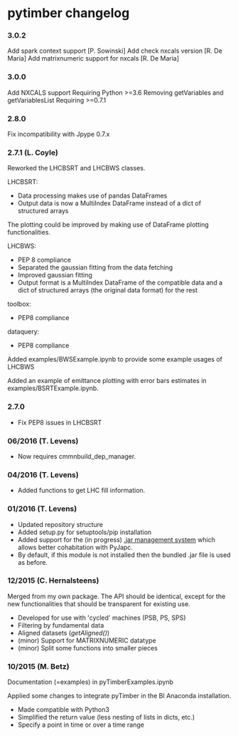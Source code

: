 # pytimber changelog

### 3.0.2
  Add spark context support [P. Sowinski]
  Add check nxcals version [R. De Maria]
  Add matrixnumeric support for nxcals [R. De Maria]

### 3.0.0
  Add NXCALS support
  Requiring Python >=3.6
  Removing getVariables and getVariablesList
  Requiring >=0.7.1

### 2.8.0
  Fix incompatibility with Jpype 0.7.x

### 2.7.1 (L. Coyle)

  Reworked the LHCBSRT and LHCBWS classes.

  LHCBSRT:

  * Data processing makes use of pandas DataFrames
  * Output data is now a MultiIndex DataFrame instead of a dict of structured arrays

  The plotting could be improved by making use of DataFrame plotting functionalities.

  LHCBWS:

  * PEP 8 compliance
  * Separated the gaussian fitting from the data fetching
  * Improved gaussian fitting 
  * Output format is a MultiIndex DataFrame of the compatible data and a dict of structured arrays (the original data format) for the rest

  toolbox:

  * PEP8 compliance

  dataquery:

  * PEP8 compliance

Added examples/BWSExample.ipynb to provide some example usages of LHCBWS

Added an example of emittance plotting with error bars estimates in examples/BSRTExample.ipynb.


### 2.7.0

  * Fix PEP8 issues in LHCBSRT


### 06/2016 (T. Levens)

  * Now requires cmmnbuild_dep_manager.

### 04/2016 (T. Levens)

  * Added functions to get LHC fill information.

### 01/2016 (T. Levens)

  * Updated repository structure
  * Added setup.py for setuptools/pip installation
  * Added support for the (in progress) [.jar management system](https://gitlab.cern.ch/bi/cmmnbuild-dep-manager)
    which allows better cohabitation with PyJapc.
  * By default, if this module is not installed then the bundled .jar file is
    used as before.

### 12/2015 (C. Hernalsteens)

Merged from my own package. The API should be identical, except for the new
functionalities that should be transparent for existing use.

  * Developed for use with 'cycled' machines (PSB, PS, SPS)
  * Filtering by fundamental data
  * Aligned datasets (*getAligned()*)
  * (minor) Support for MATRIXNUMERIC datatype
  * (minor) Split some functions into smaller pieces

### 10/2015 (M. Betz)

Documentation (=examples) in pyTimberExamples.ipynb

Applied some changes to integrate pyTimber in the BI Anaconda installation.

  * Made compatible with Python3
  * Simplified the return value (less nesting of lists in dicts, etc.)
  * Specify a point in time or over a time range
